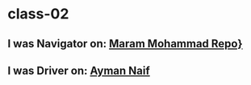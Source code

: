 # class-02
## I was Navigator on: [Maram Mohammad Repo}](https://github.com/MaramhMohammad/about-me)
## I was Driver on: [Ayman Naif](https://github.com/AymanNaif/about-me)
